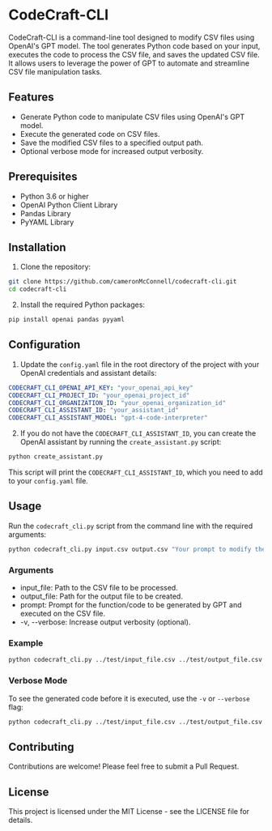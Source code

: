 # CodeCraft-CLI
CodeCraft-CLI is a command-line tool designed to modify CSV files using OpenAI's GPT model. The tool generates Python code based on your input, executes the code to process the CSV file, and saves the updated CSV file. It allows users to leverage the power of GPT to automate and streamline CSV file manipulation tasks.

## Features

- Generate Python code to manipulate CSV files using OpenAI's GPT model.
- Execute the generated code on CSV files.
- Save the modified CSV files to a specified output path.
- Optional verbose mode for increased output verbosity.

## Prerequisites

- Python 3.6 or higher
- OpenAI Python Client Library
- Pandas Library
- PyYAML Library

## Installation

1. Clone the repository:

```sh
git clone https://github.com/cameronMcConnell/codecraft-cli.git
cd codecraft-cli
```

2. Install the required Python packages:

```sh
pip install openai pandas pyyaml
```

## Configuration

1. Update the `config.yaml` file in the root directory of the project with your OpenAI credentials and assistant details:

```yaml
CODECRAFT_CLI_OPENAI_API_KEY: "your_openai_api_key"
CODECRAFT_CLI_PROJECT_ID: "your_openai_project_id"
CODECRAFT_CLI_ORGANIZATION_ID: "your_openai_organization_id"
CODECRAFT_CLI_ASSISTANT_ID: "your_assistant_id"
CODECRAFT_CLI_ASSISTANT_MODEL: "gpt-4-code-interpreter"
```

2. If you do not have the `CODECRAFT_CLI_ASSISTANT_ID`, you can create the OpenAI assistant by running the `create_assistant.py` script:

```sh
python create_assistant.py
```

This script will print the `CODECRAFT_CLI_ASSISTANT_ID`, which you need to add to your `config.yaml` file.

## Usage

Run the `codecraft_cli.py` script from the command line with the required arguments:

```sh
python codecraft_cli.py input.csv output.csv "Your prompt to modify the CSV"
```

### Arguments

* input_file: Path to the CSV file to be processed.
* output_file: Path for the output file to be created.
* prompt: Prompt for the function/code to be generated by GPT and executed on the CSV file.
* -v, --verbose: Increase output verbosity (optional).

### Example

```sh
python codecraft_cli.py ../test/input_file.csv ../test/output_file.csv "Change all the numbers in the 'nums' column to 33"
```

### Verbose Mode

To see the generated code before it is executed, use the `-v` or `--verbose` flag:

```sh
python codecraft_cli.py ../test/input_file.csv ../test/output_file.csv "Your prompt to modify the CSV" --verbose
```

## Contributing

Contributions are welcome! Please feel free to submit a Pull Request.

## License

This project is licensed under the MIT License - see the LICENSE file for details.